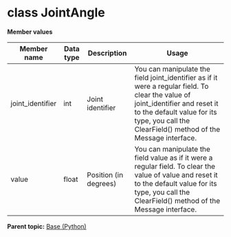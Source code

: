 # class JointAngle

 **Member values** 

|Member name|Data type|Description|Usage|
|-----------|---------|-----------|-----|
|joint\_identifier|int|Joint identifier|You can manipulate the field joint\_identifier as if it were a regular field. To clear the value of joint\_identifier and reset it to the default value for its type, you call the ClearField\(\) method of the Message interface.|
|value|float|Position \(in degrees\)|You can manipulate the field value as if it were a regular field. To clear the value of value and reset it to the default value for its type, you call the ClearField\(\) method of the Message interface.|

**Parent topic:** [Base \(Python\)](../../summary_pages/Base.md)

